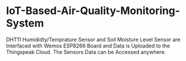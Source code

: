 # IoT-Based-Air-Quality-Monitoring-System
DHT11 Humididty/Temprature Sensor and Soil Moisture Level Sensor are Interfaced with Wemos ESP8266 Board and Data is Uploaded to the Thingspeak Cloud. The Sensors Data can be Accessed anywhere.
